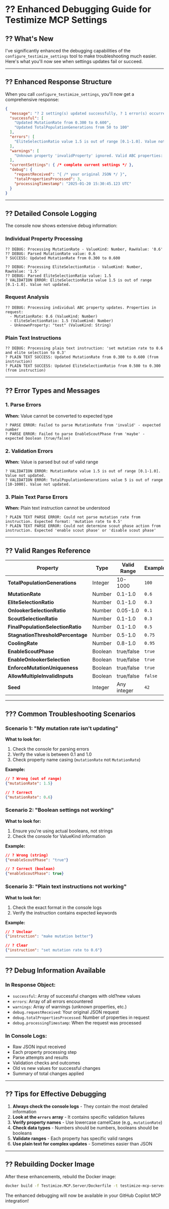 # ?? Enhanced Debugging Guide for Testimize MCP Settings

## ?? **What's New**

I've significantly enhanced the debugging capabilities of the `configure_testimize_settings` tool to make troubleshooting much easier. Here's what you'll now see when settings updates fail or succeed.

---

## ?? **Enhanced Response Structure**

When you call `configure_testimize_settings`, you'll now get a comprehensive response:

```json
{
  "message": "? 2 setting(s) updated successfully, ? 1 error(s) occurred",
  "successful": [
    "Updated MutationRate from 0.300 to 0.600",
    "Updated TotalPopulationGenerations from 50 to 100"
  ],
  "errors": [
    "EliteSelectionRatio value 1.5 is out of range [0.1-1.0]. Value not updated."
  ],
  "warnings": [
    "Unknown property 'invalidProperty' ignored. Valid ABC properties: mutationRate, eliteSelectionRatio, ..."
  ],
  "currentSettings": { /* complete current settings */ },
  "debug": {
    "requestReceived": "{ /* your original JSON */ }",
    "totalPropertiesProcessed": 3,
    "processingTimestamp": "2025-01-20 15:30:45.123 UTC"
  }
}
```

---

## ?? **Detailed Console Logging**

The console now shows extensive debug information:

### **Individual Property Processing**
```
?? DEBUG: Processing MutationRate - ValueKind: Number, RawValue: '0.6'
?? DEBUG: Parsed MutationRate value: 0.6
? SUCCESS: Updated MutationRate from 0.300 to 0.600

?? DEBUG: Processing EliteSelectionRatio - ValueKind: Number, RawValue: '1.5'
?? DEBUG: Parsed EliteSelectionRatio value: 1.5
? VALIDATION ERROR: EliteSelectionRatio value 1.5 is out of range [0.1-1.0]. Value not updated.
```

### **Request Analysis**
```
?? DEBUG: Processing individual ABC property updates. Properties in request:
  - MutationRate: 0.6 (ValueKind: Number)
  - EliteSelectionRatio: 1.5 (ValueKind: Number)
  - UnknownProperty: "test" (ValueKind: String)
```

### **Plain Text Instructions**
```
?? DEBUG: Processing plain text instruction: 'set mutation rate to 0.6 and elite selection to 0.3'
? PLAIN TEXT SUCCESS: Updated MutationRate from 0.300 to 0.600 (from instruction)
? PLAIN TEXT SUCCESS: Updated EliteSelectionRatio from 0.500 to 0.300 (from instruction)
```

---

## ?? **Error Types and Messages**

### **1. Parse Errors**
**When:** Value cannot be converted to expected type
```
? PARSE ERROR: Failed to parse MutationRate from 'invalid' - expected number
? PARSE ERROR: Failed to parse EnableScoutPhase from 'maybe' - expected boolean (true/false)
```

### **2. Validation Errors**
**When:** Value is parsed but out of valid range
```
? VALIDATION ERROR: MutationRate value 1.5 is out of range [0.1-1.0]. Value not updated.
? VALIDATION ERROR: TotalPopulationGenerations value 5 is out of range [10-1000]. Value not updated.
```

### **3. Plain Text Parse Errors**
**When:** Plain text instruction cannot be understood
```
? PLAIN TEXT PARSE ERROR: Could not parse mutation rate from instruction. Expected format: 'mutation rate to 0.5'
? PLAIN TEXT PARSE ERROR: Could not determine scout phase action from instruction. Expected 'enable scout phase' or 'disable scout phase'
```

---

## ?? **Valid Ranges Reference**

| Property | Type | Valid Range | Example |
|----------|------|-------------|---------|
| **TotalPopulationGenerations** | Integer | 10-1000 | `100` |
| **MutationRate** | Number | 0.1-1.0 | `0.6` |
| **EliteSelectionRatio** | Number | 0.1-1.0 | `0.3` |
| **OnlookerSelectionRatio** | Number | 0.05-1.0 | `0.1` |
| **ScoutSelectionRatio** | Number | 0.1-1.0 | `0.3` |
| **FinalPopulationSelectionRatio** | Number | 0.1-1.0 | `0.5` |
| **StagnationThresholdPercentage** | Number | 0.5-1.0 | `0.75` |
| **CoolingRate** | Number | 0.8-1.0 | `0.95` |
| **EnableScoutPhase** | Boolean | true/false | `true` |
| **EnableOnlookerSelection** | Boolean | true/false | `true` |
| **EnforceMutationUniqueness** | Boolean | true/false | `true` |
| **AllowMultipleInvalidInputs** | Boolean | true/false | `false` |
| **Seed** | Integer | Any integer | `42` |

---

## ??? **Common Troubleshooting Scenarios**

### **Scenario 1: "My mutation rate isn't updating"**

**What to look for:**
1. Check the console for parsing errors
2. Verify the value is between 0.1 and 1.0
3. Check property name casing (`mutationRate` not `MutationRate`)

**Example:**
```json
// ? Wrong (out of range)
{"mutationRate": 1.5}

// ? Correct
{"mutationRate": 0.6}
```

### **Scenario 2: "Boolean settings not working"**

**What to look for:**
1. Ensure you're using actual booleans, not strings
2. Check the console for ValueKind information

**Example:**
```json
// ? Wrong (string)
{"enableScoutPhase": "true"}

// ? Correct (boolean)
{"enableScoutPhase": true}
```

### **Scenario 3: "Plain text instructions not working"**

**What to look for:**
1. Check the exact format in the console logs
2. Verify the instruction contains expected keywords

**Example:**
```json
// ? Unclear
{"instruction": "make mutation better"}

// ? Clear
{"instruction": "set mutation rate to 0.6"}
```

---

## ?? **Debug Information Available**

### **In Response Object:**
- `successful`: Array of successful changes with old?new values
- `errors`: Array of all errors encountered
- `warnings`: Array of warnings (unknown properties, etc.)
- `debug.requestReceived`: Your original JSON request
- `debug.totalPropertiesProcessed`: Number of properties in request
- `debug.processingTimestamp`: When the request was processed

### **In Console Logs:**
- Raw JSON input received
- Each property processing step
- Parse attempts and results
- Validation checks and outcomes
- Old vs new values for successful changes
- Summary of total changes applied

---

## ?? **Tips for Effective Debugging**

1. **Always check the console logs** - They contain the most detailed information
2. **Look at the `errors` array** - It contains specific validation failures
3. **Verify property names** - Use lowercase camelCase (e.g., `mutationRate`)
4. **Check data types** - Numbers should be numbers, booleans should be booleans
5. **Validate ranges** - Each property has specific valid ranges
6. **Use plain text for complex updates** - Sometimes easier than JSON

---

## ?? **Rebuilding Docker Image**

After these enhancements, rebuild the Docker image:

```bash
docker build -f Testimize.MCP.Server/Dockerfile -t testimize-mcp-server:1.0 .
```

The enhanced debugging will now be available in your GitHub Copilot MCP integration!